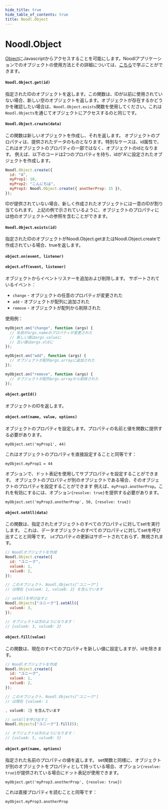 ```yaml
---
hide_title: true
hide_table_of_contents: true
title: Noodl.Object
---
```


# Noodl.Object

[Object](/nodes/data/object/object-node)にJavascriptからアクセスすることを可能にします。Noodlアプリケーションでのオブジェクトの使用方法とその詳細については、[こちら](/docs/guides/data/objects)で学ぶことができます。

#### **`Noodl.Object.get(id)`**

指定されたIDのオブジェクトを返します。この関数は、IDが以前に使用されていない場合、新しい空のオブジェクトを返します。オブジェクトが存在するかどうかを確認したい場合は、`Noodl.Object.exists`関数を使用してください。これは`Noodl.Objects`を通じてオブジェクトにアクセスするのと同じです。

#### **`Noodl.Object.create(data)`**

この関数は新しいオブジェクトを作成し、それを返します。
オブジェクトのプロパティは、提供されたデータのものとなります。特別なケースは、id属性で、これはオブジェクトのプロパティの一部ではなく、オブジェクトのidとなります。
例えば、以下のコードは2つのプロパティを持ち、idが'A'に設定されたオブジェクトを作成します。

```js
Noodl.Object.create({
  id: "A",
  myProp1: 10,
  myProp2: "こんにちは",
  myProp3: Noodl.Object.create({ anotherProp: 15 }),
});
```

IDが提供されていない場合、新しく作成されたオブジェクトには一意のIDが割り当てられます。
上記の例で示されているように、オブジェクトのプロパティには他のオブジェクトへの参照を含むことができます。

#### **`Noodl.Object.exists(id)`**

指定されたIDのオブジェクトがNoodl.Object.getまたはNoodl.Object.createで作成されている場合、trueを返します。

#### **`object.on(event, listener)`**

#### **`object.off(event, listener)`**

オブジェクトからイベントリスナーを追加および削除します。
サポートされているイベント：

- `change` - オブジェクトの任意のプロパティが変更された
- `add` - オブジェクトが配列に追加された
- `remove` - オブジェクトが配列から削除された

使用例：

```js
myObject.on("change", function (args) {
  // 名前がargs.nameのプロパティが変更された
  // 新しい値はargs.valueに
  // 古い値はargs.oldに
});

myObject.on("add", function (args) {
  // オブジェクトが配列args.arrayに追加された
});

myObject.on("remove", function (args) {
  // オブジェクトが配列args.arrayから削除された
});
```

#### **`object.getId()`**

オブジェクトのIDを返します。

#### **`object.set(name, value, options)`**

オブジェクトのプロパティを設定します。プロパティの名前と値を関数に提供する必要があります。

`myObject.set('myProp1', 44)`

これはオブジェクトのプロパティを直接設定することと同等です：

`myObject.myProp1 = 44`

オプションで、ドット表記を使用してサブプロパティを設定することができます。
オブジェクトのプロパティが別のオブジェクトである場合、そのオブジェクトのプロパティを設定することができます
例えば、`myProp3.anotherProp`。これを有効にするには、オプション`{resolve: true}`を提供する必要があります。

`myObject.set('myProp3.anotherProp', 50, {resolve: true})`

#### **`object.setAll(data)`**

この関数は、指定されたオブジェクトのすべてのプロパティに対してsetを実行します。
これは、データオブジェクトのすべてのプロパティに対してsetを呼び出すことと同等です。
`id`プロパティの更新はサポートされておらず、無視されます。

```js
// Noodlオブジェクトを作成
Noodl.Object.create({
  id: "ユニーク",
  valueA: 1,
  valueB: 2,
});

// このオブジェクト、Noodl.Objects["ユニーク"]
// は現在 {valueA: 1, valueB: 2} を含んでいます

// setAllを呼び出すと
Noodl.Objects["ユニーク"].setAll({
  valueA: 3,
});

// オブジェクトは次のようになります：
// {valueA: 3, valueB: 2}
```

#### **`object.fill(value)`**

この関数は、現在のすべてのプロパティを新しい値に設定しますが、idを除きます。

```js
// Noodlオブジェクトを作成
Noodl.Object.create({
  id: "ユニーク",
  valueA: 1,
  valueB: 2,
});

// このオブジェクト、Noodl.Objects["ユニーク"]
// は現在 {valueA: 1

, valueB: 2} を含んでいます

// setAllを呼び出すと
Noodl.Objects["ユニーク"].fill(5);

// オブジェクトは次のようになります：
// {valueA: 5, valueB: 5}
```

#### **`object.get(name, options)`**

指定された名前のプロパティの値を返します。
set関数と同様に、オブジェクトが別のオブジェクトをプロパティとして持っている場合、オプション`{resolve: true}`が提供されている場合にドット表記が使用できます。

`myObject.get('myProp3.anotherProp', {resolve: true})`

これは直接プロパティを読むことと同等です：

`myObject.myProp3.anotherProp`